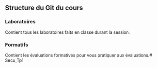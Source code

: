 ## Structure du Git du cours

### Laboratoires
Contient tous les laboratoires faits en classe durant la session.

### Formatifs
Contient les évaluations formatives pour vous pratiquer aux évaluations.#   S e c u _ T p 1  
 